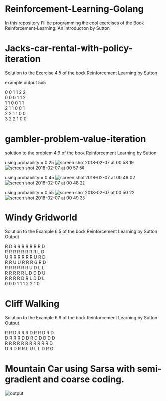 # Reinforcement-Learning-Golang
In this repository I'll be programming the cool exercises of the Book Reinforcement-Learning: An introduction by Sutton


# Jacks-car-rental-with-policy-iteration

Solution to the Exercise 4.5 of the book Reinforcement Learning by Sutton

example output 5x5

0 0 1 1 2 2 <br>
0 0 0 1 1 2 <br>
1 1 0 0 1 1 <br>
2 1 1 0 0 1 <br>
2 2 1 1 0 0 <br>
3 2 2 1 0 0 <br>

# gambler-problem-value-iteration
solution to the problem 4.9 of the book Reinforcement Learning by Sutton

using probability = 0.25
![screen shot 2018-02-07 at 00 58 19](https://user-images.githubusercontent.com/13267840/35904886-173aff44-0ba2-11e8-8b2b-495d98f17f54.png)
![screen shot 2018-02-07 at 00 57 50](https://user-images.githubusercontent.com/13267840/35904887-1762aeea-0ba2-11e8-9d2c-db66a12dc00f.png)

using probability = 0.45
![screen shot 2018-02-07 at 00 49 02](https://user-images.githubusercontent.com/13267840/35904772-a090719e-0ba1-11e8-86f9-1ed427d8b58f.png)
![screen shot 2018-02-07 at 00 48 22](https://user-images.githubusercontent.com/13267840/35904774-a0aed418-0ba1-11e8-8ec2-40a20dd30030.png)


using probability = 0.55
![screen shot 2018-02-07 at 00 50 22](https://user-images.githubusercontent.com/13267840/35904770-a061e2b6-0ba1-11e8-8009-e26ff419704a.png)
![screen shot 2018-02-07 at 00 49 38](https://user-images.githubusercontent.com/13267840/35904771-a078c0bc-0ba1-11e8-9d32-37b4999cbf0c.png)

# Windy Gridworld
Solution to the Example 6.5 of the book Reinforcement Learning by Sutton
Output

 R D R R R R R R R D <br>
 R R R R R R R R L D <br>
 U R R R R R R U R D <br>
 R R U U R R R G R D <br>
 R R R R R R U D L L <br>
 R R R R R L D D D U <br>
 R R R R D R L D D L <br>
 0 0 0 1 1 1 2 2 1 0 <br>
 
 # Cliff Walking
 Solution to the Example 6.6 of the book Reinforcement Learning by Sutton
 Output
 
 R R D R R R D R R D R D <br>
 D R R R D D R D D D D D <br>
 R R R R R R R R R R R D <br>
 U R D R R L U L L D R G <br>
 
 # Mountain Car using Sarsa with semi-gradient and coarse coding.
 
 ![output](https://user-images.githubusercontent.com/13267840/38159660-f7619f00-3461-11e8-8884-1155d8fc060a.png)
